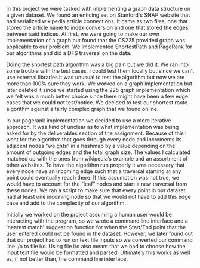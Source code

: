In this project we were tasked with implementing a graph data structure on a given dataset. We found an enticing set on Stanford's SNAP website that had serialized wikipedia article connections. It came as two files, one that stored the article name to index conversion and one that stored the edges between said indices. At first, we were going to make our own implementation of a graph but found that the CS225 provided graph was applicable to our problem. We implemented ShortestPath and PageRank for our algorithms and did a DFS traversal on the data. 

Doing the shortest path algorithm was a big pain but we did it. We ran into some trouble with the test cases. I could test them locally but since we can’t use external libraries it was unusual to test the algorithm but now we are more than 100% sure they work. We worked on a graph implementation but later deleted it since we started using the 225 graph implementation which we felt was a much better choice since there might have been a few edge cases that we could not test/notice. We  decided to test our shortest route algorithm against a fairly complex graph that we found online.
 
In our pagerank implementation we decided to use a more iterative approach. It was kind of unclear as to what implementation was being asked for by the deliverables section of the assignment. Because of this I went for the algorithm that goes through every node and increments its adjacent nodes “weights” in a hashmap by a value depending on the amount of outgoing edges and the total graph size. The values I calculated matched up with the ones from wikipedia’s example and an assortment of other websites. To have the algorithm run properly it was necessary that every node have an incoming edge such that a traversal starting at any point could eventually reach there. If this assumption was not true, we would have to account for the “leaf” nodes and start a new traversal from these nodes. We ran a script to make sure that every point in our dataset had at least one incoming node so that we would not have to add this edge case and add to the complexity of our algorithm. 

Initially we worked on the project assuming a human user would be interacting with the program, so we wrote a command line interface and a ‘nearest match’ suggestion function for when the Start/End point that the user entered could not be found in the dataset. However, we later found out that our project had to run on text file inputs so we converted our command line i/o to file i/o. Using file i/o also meant that we had to choose how the input text file would be formatted and parsed. Ultimately this works as well as, if not better than, the command line interface. 
